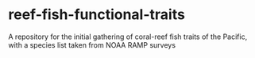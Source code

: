 # reef-fish-functional-traits
A repository for the initial gathering of coral-reef fish traits of the Pacific, with a species list taken from NOAA RAMP surveys

